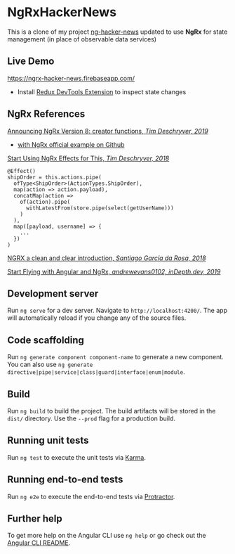 # NgRxHackerNews

This is a clone of my project [ng-hacker-news](https://github.com/briancodes/ng-hacker-news) updated to use **NgRx** for state management (in place of observable data services)

## Live Demo

https://ngrx-hacker-news.firebaseapp.com/
- Install [Redux DevTools Extension](http://extension.remotedev.io/) to inspect state changes

## NgRx References

[Announcing NgRx Version 8: creator functions, *Tim Deschryver, 2019*](https://medium.com/ngrx/announcing-ngrx-version-8-ngrx-data-create-functions-runtime-checks-and-mock-selectors-a44fac112627)

- [with NgRx official example on Github](https://github.com/ngrx/platform/tree/master/projects/example-app/src/app)

[Start Using NgRx Effects for This, *Tim Deschryver, 2018*](https://timdeschryver.dev/blog/start-using-ngrx-effects-for-this#4-using-a-selector-inside-your-effects)

```
@Effect()
shipOrder = this.actions.pipe(
  ofType<ShipOrder>(ActionTypes.ShipOrder),
  map(action => action.payload),
  concatMap(action =>
    of(action).pipe(
      withLatestFrom(store.pipe(select(getUserName)))
    )
  ),
  map([payload, username] => {
    ...
  })
)
```

[NGRX a clean and clear introduction, *Santiago García da Rosa, 2018*](https://levelup.gitconnected.com/angular-ngrx-a-clean-and-clear-introduction-4ed61c89c1fc)

[Start Flying with Angular and NgRx, *andrewevans0102, inDepth.dev, 2019*](https://indepth.dev/how-to-start-flying-with-angular-and-ngrx/)

## Development server

Run `ng serve` for a dev server. Navigate to `http://localhost:4200/`. The app will automatically reload if you change any of the source files.

## Code scaffolding

Run `ng generate component component-name` to generate a new component. You can also use `ng generate directive|pipe|service|class|guard|interface|enum|module`.

## Build

Run `ng build` to build the project. The build artifacts will be stored in the `dist/` directory. Use the `--prod` flag for a production build.

## Running unit tests

Run `ng test` to execute the unit tests via [Karma](https://karma-runner.github.io).

## Running end-to-end tests

Run `ng e2e` to execute the end-to-end tests via [Protractor](http://www.protractortest.org/).

## Further help

To get more help on the Angular CLI use `ng help` or go check out the [Angular CLI README](https://github.com/angular/angular-cli/blob/master/README.md).
